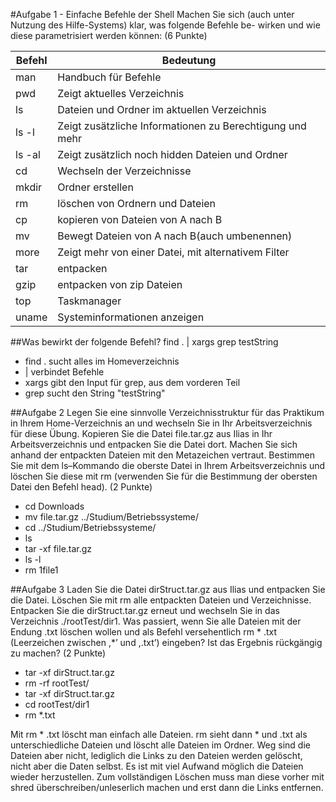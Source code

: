 #Aufgabe 1 - Einfache Befehle der Shell
Machen Sie sich (auch unter Nutzung des Hilfe-Systems) klar, was folgende Befehle be-
wirken und wie diese parametrisiert werden können: (6 Punkte)

|Befehl|Bedeutung|
|---|---|
|man|Handbuch für Befehle|
|pwd|Zeigt aktuelles Verzeichnis|
|ls|Dateien und Ordner im aktuellen Verzeichnis|
|ls -l|Zeigt zusätzliche Informationen zu Berechtigung und mehr|
|ls -al|Zeigt zusätzlich noch hidden Dateien und Ordner|
|cd|Wechseln der Verzeichnisse|
|mkdir|Ordner erstellen|
|rm|löschen von Ordnern und Dateien|
|cp|kopieren von Dateien von A nach B|
|mv|Bewegt Dateien von A nach B(auch umbenennen)|
|more|Zeigt mehr von einer Datei, mit alternativem Filter|
|tar|entpacken|
|gzip|entpacken von zip Dateien|
|top|Taskmanager|
|uname|Systeminformationen anzeigen|

##Was bewirkt der folgende Befehl?
find . | xargs grep testString

*   find . sucht alles im Homeverzeichnis
*   | verbindet Befehle
*   xargs gibt den Input für grep, aus dem vorderen Teil
*   grep sucht den String "testString"

##Aufgabe 2
Legen Sie eine sinnvolle Verzeichnisstruktur für das Praktikum in Ihrem Home-Verzeichnis
an und wechseln Sie in Ihr Arbeitsverzeichnis für diese Übung. Kopieren Sie die Datei
file.tar.gz aus Ilias in Ihr Arbeitsverzeichnis und entpacken Sie die Datei dort. Machen
Sie sich anhand der entpackten Dateien mit den Metazeichen vertraut. Bestimmen Sie mit
dem ls–Kommando die oberste Datei in Ihrem Arbeitsverzeichnis und löschen Sie diese
mit rm (verwenden Sie für die Bestimmung der obersten Datei den Befehl head). (2 Punkte)

* cd Downloads
* mv file.tar.gz ../Studium/Betriebssysteme/
* cd ../Studium/Betriebssysteme/
* ls
* tar -xf file.tar.gz 
* ls -l
* rm 1file1

##Aufgabe 3
Laden Sie die Datei dirStruct.tar.gz aus Ilias und entpacken Sie die Datei. Löschen Sie
mit rm alle entpackten Dateien und Verzeichnisse. Entpacken Sie die dirStruct.tar.gz
erneut und wechseln Sie in das Verzeichnis ./rootTest/dir1. Was passiert, wenn Sie
alle Dateien mit der Endung .txt löschen wollen und als Befehl versehentlich rm * .txt
(Leerzeichen zwischen ,*’ und ,.txt’) eingeben? Ist das Ergebnis rückgängig zu machen?
(2 Punkte)

* tar -xf dirStruct.tar.gz 
* rm -rf rootTest/
* tar -xf dirStruct.tar.gz 
* cd rootTest/dir1
* rm *.txt

Mit rm * .txt löscht man einfach alle Dateien. rm sieht dann * und .txt als unterschiedliche Dateien und löscht alle Dateien im Ordner. Weg sind die Dateien aber nicht, lediglich die Links zu den Dateien werden gelöscht, nicht aber die Daten selbst. Es ist mit viel Aufwand möglich die Dateien wieder herzustellen. Zum vollständigen Löschen muss man diese vorher mit shred überschreiben/unleserlich machen und erst dann die Links entfernen.


